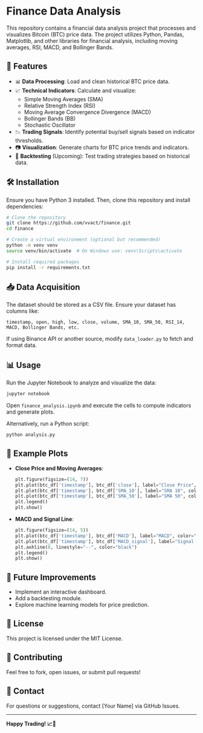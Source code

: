 # Finance Data Analysis

This repository contains a financial data analysis project that processes and visualizes Bitcoin (BTC) price data. The project utilizes Python, Pandas, Matplotlib, and other libraries for financial analysis, including moving averages, RSI, MACD, and Bollinger Bands.

## 📌 Features

- 📊 **Data Processing**: Load and clean historical BTC price data.
- 📈 **Technical Indicators**: Calculate and visualize:
  - Simple Moving Averages (SMA)
  - Relative Strength Index (RSI)
  - Moving Average Convergence Divergence (MACD)
  - Bollinger Bands (BB)
  - Stochastic Oscillator
- 📉 **Trading Signals**: Identify potential buy/sell signals based on indicator thresholds.
- 📷 **Visualization**: Generate charts for BTC price trends and indicators.
- 🔄 **Backtesting** (Upcoming): Test trading strategies based on historical data.

## 🛠️ Installation

Ensure you have Python 3 installed. Then, clone this repository and install dependencies:

```bash
# Clone the repository
git clone https://github.com/vvact/finance.git
cd finance

# Create a virtual environment (optional but recommended)
python -m venv venv
source venv/bin/activate  # On Windows use: venv\Scripts\activate

# Install required packages
pip install -r requirements.txt
```

## 📥 Data Acquisition

The dataset should be stored as a CSV file. Ensure your dataset has columns like:
```plaintext
timestamp, open, high, low, close, volume, SMA_10, SMA_50, RSI_14, MACD, Bollinger Bands, etc.
```
If using Binance API or another source, modify `data_loader.py` to fetch and format data.

## 📊 Usage

Run the Jupyter Notebook to analyze and visualize the data:
```bash
jupyter notebook
```
Open `finance_analysis.ipynb` and execute the cells to compute indicators and generate plots.

Alternatively, run a Python script:
```bash
python analysis.py
```

## 📌 Example Plots

- **Close Price and Moving Averages**:
  ```python
  plt.figure(figsize=(14, 7))
  plt.plot(btc_df['timestamp'], btc_df['close'], label="Close Price", color="blue")
  plt.plot(btc_df['timestamp'], btc_df['SMA_10'], label="SMA 10", color="red")
  plt.plot(btc_df['timestamp'], btc_df['SMA_50'], label="SMA 50", color="green")
  plt.legend()
  plt.show()
  ```

- **MACD and Signal Line**:
  ```python
  plt.figure(figsize=(14, 5))
  plt.plot(btc_df['timestamp'], btc_df['MACD'], label="MACD", color="blue")
  plt.plot(btc_df['timestamp'], btc_df['MACD_signal'], label="Signal Line", color="red")
  plt.axhline(0, linestyle="--", color="black")
  plt.legend()
  plt.show()
  ```

## 🚀 Future Improvements

- Implement an interactive dashboard.
- Add a backtesting module.
- Explore machine learning models for price prediction.

## 📜 License
This project is licensed under the MIT License.

## 🤝 Contributing
Feel free to fork, open issues, or submit pull requests!

## 📩 Contact
For questions or suggestions, contact [Your Name] via GitHub Issues.

---
**Happy Trading! 📈🚀**

